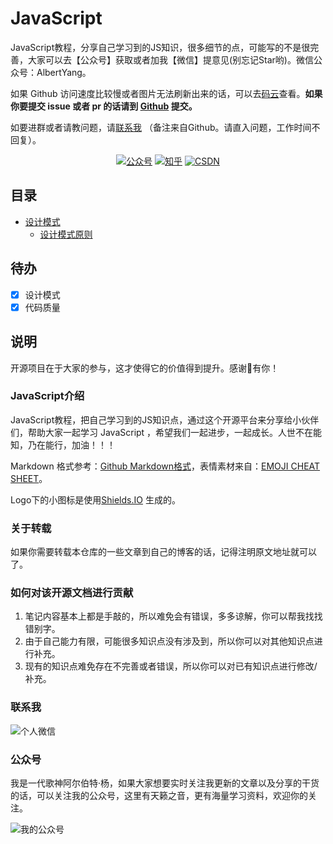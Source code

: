 # JavaScript
JavaScript教程，分享自己学习到的JS知识，很多细节的点，可能写的不是很完善，大家可以去【公众号】获取或者加我【微信】提意见(别忘记Star哟)。微信公众号：AlbertYang。

如果 Github 访问速度比较慢或者图片无法刷新出来的话，可以去[码云](https://gitee.com/AlbertYang666/JavaScript)查看。**如果你要提交 issue 或者 pr 的话请到 [Github](https://github.com/AlbertYang666/JavaScript) 提交。**

如要进群或者请教问题，请[联系我](#联系我) （备注来自Github。请直入问题，工作时间不回复）。

<p align="center">
  <a href="#公众号"><img src="https://img.shields.io/badge/%E5%85%AC%E4%BC%97%E5%8F%B7-AlbertYang-lightgrey.svg" alt="公众号"></a>
  <a href="https://www.zhihu.com/people/yang-yang-yang-40-48"><img src="https://img.shields.io/badge/知乎-主页-important.svg" alt="知乎"></a>
  <a href="https://albertyang.blog.csdn.net/"><img src="https://img.shields.io/badge/CSDN-主页-critical.svg" alt="CSDN"></a>
</p>

## 目录

- [设计模式](#设计模式)
    - [设计模式原则](#设计模式原则)
    
## 待办

- [x] 设计模式
- [X] 代码质量

## 说明

开源项目在于大家的参与，这才使得它的价值得到提升。感谢🙏有你！

### JavaScript介绍

JavaScript教程，把自己学习到的JS知识点，通过这个开源平台来分享给小伙伴们，帮助大家一起学习 JavaScript ，希望我们一起进步，一起成长。人世不在能知，乃在能行，加油！！！

Markdown 格式参考：[Github Markdown格式](https://guides.github.com/features/mastering-markdown/)，表情素材来自：[EMOJI CHEAT SHEET](https://www.webpagefx.com/tools/emoji-cheat-sheet/)。

Logo下的小图标是使用[Shields.IO](https://shields.io/) 生成的。

### 关于转载

如果你需要转载本仓库的一些文章到自己的博客的话，记得注明原文地址就可以了。

### 如何对该开源文档进行贡献

1. 笔记内容基本上都是手敲的，所以难免会有错误，多多谅解，你可以帮我找找错别字。
2. 由于自己能力有限，可能很多知识点没有涉及到，所以你可以对其他知识点进行补充。
3. 现有的知识点难免存在不完善或者错误，所以你可以对已有知识点进行修改/补充。

### 联系我

![个人微信](https://www.albertyy.com/img/weChat2.jpg)


### 公众号

我是一代歌神阿尔伯特·杨，如果大家想要实时关注我更新的文章以及分享的干货的话，可以关注我的公众号，这里有天籁之音，更有海量学习资料，欢迎你的关注。 

![我的公众号](https://www.albertyy.com/img/weChat.jpg)
